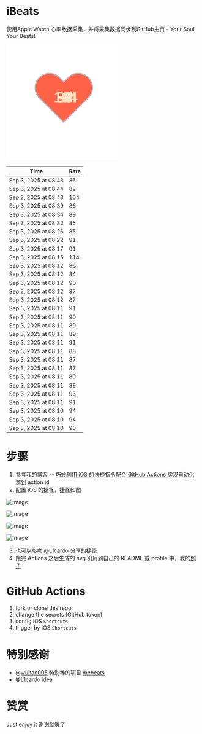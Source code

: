 # iBeats
使用Apple Watch 心率数据采集，并将采集数据同步到GitHub主页 - Your Soul, Your Beats!

![](./files/heart.svg)

<!--START_SECTION:my_heart_rate-->
| Time | Rate | 
 | ---- | ---- | 
| Sep 3, 2025 at 08:48 | 86 |
| Sep 3, 2025 at 08:44 | 82 |
| Sep 3, 2025 at 08:43 | 104 |
| Sep 3, 2025 at 08:39 | 86 |
| Sep 3, 2025 at 08:34 | 89 |
| Sep 3, 2025 at 08:32 | 85 |
| Sep 3, 2025 at 08:26 | 85 |
| Sep 3, 2025 at 08:22 | 91 |
| Sep 3, 2025 at 08:17 | 91 |
| Sep 3, 2025 at 08:15 | 114 |
| Sep 3, 2025 at 08:12 | 86 |
| Sep 3, 2025 at 08:12 | 84 |
| Sep 3, 2025 at 08:12 | 90 |
| Sep 3, 2025 at 08:12 | 87 |
| Sep 3, 2025 at 08:12 | 87 |
| Sep 3, 2025 at 08:11 | 91 |
| Sep 3, 2025 at 08:11 | 90 |
| Sep 3, 2025 at 08:11 | 89 |
| Sep 3, 2025 at 08:11 | 89 |
| Sep 3, 2025 at 08:11 | 91 |
| Sep 3, 2025 at 08:11 | 88 |
| Sep 3, 2025 at 08:11 | 87 |
| Sep 3, 2025 at 08:11 | 87 |
| Sep 3, 2025 at 08:11 | 89 |
| Sep 3, 2025 at 08:11 | 89 |
| Sep 3, 2025 at 08:11 | 93 |
| Sep 3, 2025 at 08:11 | 91 |
| Sep 3, 2025 at 08:10 | 94 |
| Sep 3, 2025 at 08:10 | 94 |
| Sep 3, 2025 at 08:10 | 90 |

<!--END_SECTION:my_heart_rate-->

# 步骤
1. 参考我的博客 -- [巧妙利用 iOS 的快捷指令配合 GitHub Actions 实现自动化](https://github.com/yihong0618/gitblog/issues/198) 拿到 action id
2. 配置 iOS 的捷径，捷径如图

![image](https://user-images.githubusercontent.com/15976103/122154218-0db0b480-ce97-11eb-93bb-5aec07c558dc.png)

![image](https://user-images.githubusercontent.com/15976103/122154236-186b4980-ce97-11eb-8e4b-70551a0391ae.png)

![image](https://user-images.githubusercontent.com/15976103/122154268-2d47dd00-ce97-11eb-902e-3acf292265a9.png)

![image](https://user-images.githubusercontent.com/15976103/122174055-fa144680-ceb4-11eb-9be2-3eb83cd516f7.png)

3. 也可以参考 @L1cardo 分享的[捷径](https://www.icloud.com/shortcuts/6ab6047b459c41ad822ad6b94b1c03d4)
4. 跑完 Actions 之后生成的 svg 引用到自己的 README 或 profile 中，我的[例子](https://github.com/yihong0618) 

# GitHub Actions

1. fork or clone this repo
2. change the secrets (GitHub token)
3. config iOS `Shortcuts` 
4. trigger by iOS `Shortcuts`

# 特别感谢
- @[wuhan005](https://github.com/wuhan005) 特别棒的项目 [mebeats](https://github.com/wuhan005/mebeats)
- @[L1cardo](https://github.com/L1cardo) idea

# 赞赏
Just enjoy it
谢谢就够了
